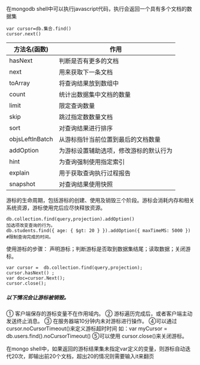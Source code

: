 在mongodb shell中可以执行javascript代码，执行会返回一个具有多个文档的数据集
```
var cursor=db.集合.find()
cursor.next()
```

| 方法名(函数)         | 作用                  |
| --------------- | ------------------- |
| hasNext         | 判断是否有更多的文档          |
| next            | 用来获取下一条文档           |
| toArray         | 将查询结果放到数组中          |
| count           | 统计出数据集中文档的数量        |
| limit           | 限定查询数量              |
| skip            | 跳过指定数数量文档           |
| sort            | 对查询结果进行排序           |
| objsLeftlnBatch | 从游标指针当前位置到最后的文档数量   |
| addOption       | 为游标设置辅助选项，修改游标的默认行为 |
| hint            | 为查询强制使用指定索引         |
| explain         | 用于获取查询执行过程报告        |
| snapshot        | 对查询结果使用快照           |
游标的生命周期，包括游标的创建、使用及销毁三个阶段。游标会消耗内存和相关系统资源，游标使用完后应尽快释放资源。
```
db.collection.find(query,projection).addOption()
加选项改变查询的行为。
db.students.find({ age: { $gt: 20 } }).addOption({ maxTimeMS: 5000 }) #限制查询完成的时间。
```
使用游标的步骤：
声明游标；判断游标是否取到数据集结尾；读取数据；关闭游标。
```
var cursor =  db.collection.find(query,projection);
cursor.hasNext() ;
var doc=cursor.Next();
cursor.close();
```

##### 以下情况会让游标被销毁。
① 客户端保存的游标变量不在作用域内。
② 游标遍历完成后，或者客户端主动发送终止消息。
③ 在服务器端10分钟内未对游标进行操作。
④可以通过cursor.noCursorTimeout()来定义游标超时时间
 如：var myCursor = db.users.find().noCursorTimeout()
⑤可以使用 cursor.close()来关闭游标。

在mongo shell中，如果返回的游标结果集未指定var定义的变量，则游标自动迭代20次，即输出前20个文档，超出20的情况则需要输入it来翻页
